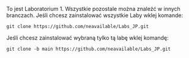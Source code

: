 To jest Laboratorium 1. Wszystkie pozostale można znaleźć w innych branczach. Jeśli chcesz  zainstalować wszystkie Laby wklej komande:

```
git clone https://github.com/neavailable/Labs_JP.git
```

Jeśli chcesz zainstalować wybraną tylko tą labę wklej komandę:

```
git clone -b main https://github.com/neavailable/Labs_JP.git
```
